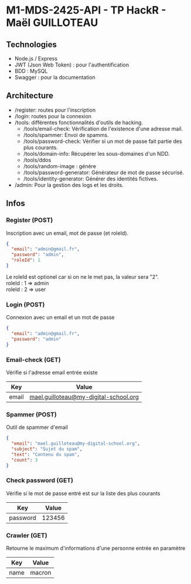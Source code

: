 # M1-MDS-2425-API - TP HackR - Maël GUILLOTEAU

## Technologies

- Node.js / Express
- JWT (Json Web Token) : pour l'authentification
- BDD : MySQL
- Swagger : pour la documentation

## Architecture

- /register: routes pour l'inscription
- /login: routes pour la connexion
- /tools: différentes fonctionnalités d'outils de hacking.
  - /tools/email-check: Vérification de l'existence d'une adresse mail.
  - /tools/spammer: Envoi de spamms.
  - /tools/password-check: Vérifier si un mot de passe fait partie des plus courants.
  - /tools/domain-info: Récupérer les sous-domaines d'un NDD.
  - /tools/ddos
  - /tools/random-image : génère 
  - /tools/password-generator: Générateur de mot de passe sécurisé.
  - /tools/identity-generator: Générer des identités fictives.
- /admin: Pour la gestion des logs et les droits.

## Infos
### Register (POST)
Inscription avec un email, mot de passe (et roleId).
```json
{
  "email": "admin@gmail.fr",
  "password": "admin",
  "roleId": 1
}
```
Le roleId est optionel car si on ne le met pas, la valeur sera "2".  
roleId : 1 => admin  
roleId : 2 => user  

### Login (POST)
Connexion avec un email et un mot de passe
```json
{
  "email": "admin@gmail.fr",
  "password": "admin"
}
```

### Email-check (GET)
Vérifie si l'adresse email entrée existe

| Key   | Value                              |
|-------|------------------------------------|
| email | mael.guilloteau@my-digital-school.org |

### Spammer (POST)
Outil de spammer d'email
```json
{
  "email": "mael.guilloteau@my-digital-school.org",
  "subject": "Sujet du spam",
  "text": "Contenu du spam",
  "count": 3
}
```

### Check password (GET)
Vérifie si le mot de passe entré est sur la liste des plus courants

| Key   | Value                              |
|-------|-----------|
| password | 123456 |

### Crawler (GET)
Retourne le maximum d'informations d'une personne entrée en paramètre

| Key   | Value     |
|-------|-----------|
| name  | macron |

